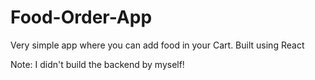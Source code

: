 # Food-Order-App

Very simple app where you can add food in your Cart. Built using React

Note: I didn't build the backend by myself!

